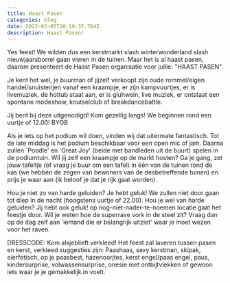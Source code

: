 ```yaml
---
title: Haast Pasen
categories: blog
date: 2022-03-05T20:19:37.764Z
description: Haast Pasen!
---
```

Yes feest! We wilden dus een kerstmarkt slash winterwonderland slash nieuwjaarsborrel gaan vieren in de tuinen. Maar het is al haast pasen, daarom presenteert de Haast Pasen organisatie voor jullie: "HAAST PASEN". 

Je kent het wel, je buurman of jijzelf verkoopt zijn oude rommel/eigen handel/snuisterijen vanaf een kraampje, er zijn kampvuurtjes, er is livemuziek, de hottub staat aan, er is gluhwein, live muziek, er ontstaat een spontane modeshow, knutselclub of breakdancebattle. 

Jij bent bij deze uitgenodigd! Kom gezellig langs! We beginnen rond een uurtje of 12.00! BYOB 

Als je iets op het podium wil doen, vinden wij dat uitermate fantastisch. Tot de late middag is het podium beschikbaar voor een open mic of jam. Daarna zullen `Poodle' en 'Great Joy' (beide met bandleden uit de buurt) spelen in de podiumtuin. Wil jij zelf een kraampje op de markt hosten? Ga je gang, zet jouw tafeltje (of vraag je buur om een tafel) in één van de tuinen rond de kas (we hebben de zegen van bewoners van de desbetreffende tuinen) en prijs je waar aan (ik beloof je dat je rijk gaat worden). 

Hou je niet zo van harde geluiden? Je hebt geluk! We zullen niet door gaan tot diep in de nacht (hoogstens uurtje of 22.00). Hou je wel van harde geluiden? Jij hebt ook geluk! op nog-niet-nader-te-noemen locatie gaat het feestje door. Wil je weten hoe de superrave vork in de steel zit? Vraag dan op de dag zelf aan 'iemand die er belangrijk uitziet' waar je moet wezen voor het raven. 

DRESSCODE: Kom alsjeblieft verkleed! Het feest zal laveren tussen pasen en kerst, verkleed suggesties zijn: Paashaas, sexy kerstman, skipak, eierfetisch, op je paasbest, hazenoorjtes, kerst engel/paas engel, paus, kindersurprise, volwassensurprise, onesie met ontbijtvlekken of gewoon iets waar je je gemakkelijk in voelt.

﻿